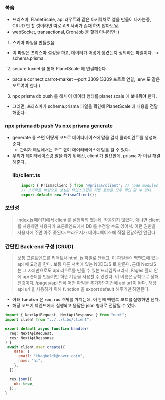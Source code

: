 ### 복습
- 프리스마, PlanetScale, api 라우트와 같은 아키텍쳐로 앱을 만들어 나가는중, CRUD 만 할 껏이라면 따로 API 서버가 존재 하지 않아도됨.
- webSocket, transactional, CronJob 을 할께 아니라면 :) 

1. 스키마 파일을 만들었음
 - 이 파일은 프리스마 설정을 하고, 데이터가 어떻게 생겼는지 정의하는 파일이다. -> schema.prisma
2. secure tunnel 을 통해 PlanetScale 에 연결해준다.
 - pscale connect carrot-market --port 3309 (3309 포트로 연결, .env 도 같은 포트여야 한다.)
3. npx prisma db push 를 해서 이 데이터 형태를 planet scale 에 보내줘야 한다.
 - 그러면, 프리스마가 schema.prisma 파일을 확인해 PlanetScale 에 내용을 전달해준다.

### npx prisma db push Vs npx prisma generate 
- generate 를 쓰면 어떻게 코드로 데이터베이스에 말을 걸지 클라이언트를 생성해준다.
    - 관리자 패널에서는 코드 없이 데이터베이스에 말을 걸 수 있다.
- 우리가 데이터베이스랑 말을 하기 위해선, client 가 필요한데, prisma 가 이걸 해결해준다.
    ### lib/client.ts
    ```js
        import { PrismaClient } from "@prisma/client"; // node modules 에서 가져오지만 
        // 스키마를 바탕으로 생성된 타입스크립트 타입 정보를 모두 확인 할 수 있다.
        export default new PrismaClient();
    ```

### 보안성
> index.js 페이지에서 client 를 실행하려 했는데, 작동되지 않았다.
왜냐면 client 를 사용하면 사용자가 프론트엔드에서 DB 를 수정할 수도 있어서.
이런 권한을 사용자에 주면 아주 좆된다.
브라우저가 데이터베이스에 직접 전달하면 안된다.

### 간단한 Back-end 구성 (CRUD)
> 보통 프론트엔드를 리액트나 html, js 파일로 만들고, 이 파일들이 백엔드에 있는 api 에 요청을 한다. 보통 다른 서버에 있는 NODEJS 로 만든다.
근데 NextJS 는 그 자체만으로도 api 라우트를 만들 수 있는 프레임워크라서,
Pages 폴더 안에 api 폴더를 만들기만 하면 기능을 사용할 수 있었다.
이 이름은 규칙으로 정해진것이다. /pages/api 안에 어떤 파일을 추가하던지간에 api url 이 된다.
해당 api url 을 사용하기 위해 function 을 export default 해주기만 하면된다.
- 아래 function 은 req, res 객체를 가지는데, 이 안에 백엔드 코드를 실행하면 된다.
- 해당 코드가 백엔드에서 실행되고 응답은 json 형태로 전달될 수 있다.

```js
import { NextApiRequest, NextApiResponse } from "next";
import client from "../../libs/client";

export default async function handler(
  req: NextApiRequest,
  res: NextApiResponse
) {
 await client.user.create({
    data: {
      email: "tkaqkeldk@naver.coim",
      name: "hi",
    },
  });
  
  res.json({
    ok: true,
  });
}
```